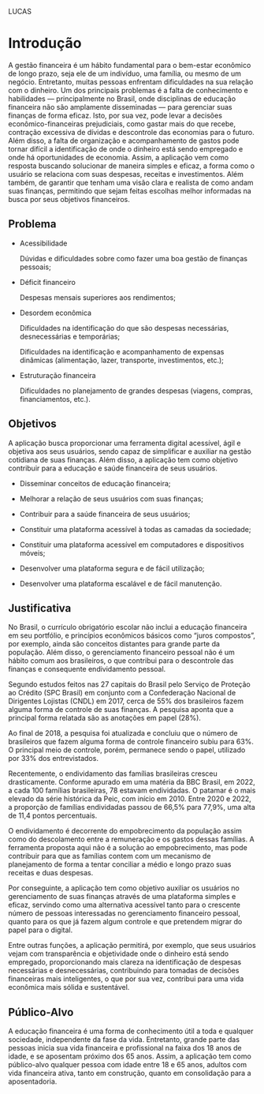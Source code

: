 LUCAS
# Introdução

A gestão financeira é um hábito fundamental para o bem-estar econômico de longo prazo, seja ele de um indivíduo, uma família, ou mesmo de um negócio. Entretanto, muitas pessoas enfrentam dificuldades na sua relação com o dinheiro. Um dos principais problemas é a falta de conhecimento e habilidades — principalmente no Brasil, onde disciplinas de educação financeira não são amplamente disseminadas — para gerenciar suas finanças de forma eficaz. Isto, por sua vez, pode levar a decisões econômico-financeiras prejudiciais, como gastar mais do que recebe, contração excessiva de dívidas e descontrole das economias para o futuro. Além disso, a falta de organização e acompanhamento de gastos pode tornar difícil a identificação de onde o dinheiro está sendo empregado e onde há oportunidades de economia.
Assim, a aplicação vem como resposta buscando solucionar de maneira simples e eficaz, a forma como o usuário se relaciona com suas despesas, receitas e investimentos. Além também, de garantir que tenham uma visão clara e realista de como andam suas finanças, permitindo que sejam feitas escolhas melhor informadas na busca por seus objetivos financeiros.


## Problema
- Acessibilidade

  Dúvidas e dificuldades sobre como fazer uma boa gestão de finanças pessoais;

- Déficit financeiro

  Despesas mensais superiores aos rendimentos;

- Desordem econômica

  Dificuldades na identificação do que são despesas necessárias, desnecessárias e temporárias;

  Dificuldades na identificação e acompanhamento de expensas dinâmicas (alimentação, lazer, transporte, investimentos, etc.);

- Estruturação financeira

  Dificuldades no planejamento de grandes despesas (viagens, compras, financiamentos, etc.).

## Objetivos

A aplicação busca proporcionar uma ferramenta digital acessível, ágil e objetiva aos seus usuários, sendo capaz de simplificar e auxiliar na gestão cotidiana de suas finanças. Além disso, a aplicação tem como objetivo contribuir para a educação e saúde financeira de seus usuários.

- Disseminar conceitos de educação financeira;

- Melhorar a relação de seus usuários com suas finanças;

- Contribuir para a saúde financeira de seus usuários;

- Constituir uma plataforma acessível à todas as camadas da sociedade;

- Constituir uma plataforma acessível em computadores e dispositivos móveis;

- Desenvolver uma plataforma segura e de fácil utilização;

- Desenvolver uma plataforma escalável e de fácil manutenção.

## Justificativa

No Brasil, o currículo obrigatório escolar não inclui a educação financeira em seu portfólio, e princípios econômicos básicos como “juros compostos”, por exemplo, ainda são conceitos distantes para grande parte da população. Além disso, o gerenciamento financeiro pessoal não é um hábito comum aos brasileiros, o que contribui para o descontrole das finanças e consequente endividamento pessoal.

Segundo estudos feitos nas 27 capitais do Brasil pelo Serviço de Proteção ao Crédito (SPC Brasil) em conjunto com a Confederação Nacional de Dirigentes Lojistas (CNDL) em 2017, cerca de 55% dos brasileiros fazem alguma forma de controle de suas finanças. A pesquisa aponta que a principal forma relatada são as anotações em papel (28%).

 Ao final de 2018, a pesquisa foi atualizada e concluiu que o número de brasileiros que fazem alguma forma de controle financeiro subiu para 63%. O principal meio de controle, porém, permanece sendo o papel, utilizado por 33% dos entrevistados.

Recentemente, o endividamento das famílias brasileiras cresceu drasticamente. Conforme apurado em uma matéria da BBC Brasil, em 2022, a cada 100 famílias brasileiras, 78 estavam endividadas. O patamar é o mais elevado da série histórica da Peic, com início em 2010. Entre 2020 e 2022, a proporção de famílias endividadas passou de 66,5% para 77,9%, uma alta de 11,4 pontos percentuais.

O endividamento é decorrente do empobrecimento da população assim como do descolamento entre a remuneração e os gastos dessas famílias. A ferramenta proposta aqui não é a solução ao empobrecimento, mas pode contribuir para que as famílias contem com um mecanismo de planejamento de forma a tentar conciliar a médio e longo prazo suas receitas e duas despesas.

Por conseguinte, a aplicação tem como objetivo auxiliar os usuários no gerenciamento de suas finanças através de uma plataforma simples e eficaz, servindo como uma alternativa acessível tanto para o crescente número de pessoas interessadas no gerenciamento financeiro pessoal, quanto para os que já fazem algum controle e que pretendem migrar do papel para o digital.

Entre outras funções, a aplicação permitirá, por exemplo, que seus usuários vejam com transparência e objetividade onde o dinheiro está sendo empregado, proporcionando mais clareza na identificação de despesas necessárias e desnecessárias, contribuindo para tomadas de decisões financeiras mais inteligentes, o que por sua vez, contribui para uma vida econômica mais sólida e sustentável.

## Público-Alvo

A educação financeira é uma forma de conhecimento útil a toda e qualquer sociedade, independente da fase da vida. Entretanto, grande parte das pessoas inicia sua vida financeira e profissional na faixa dos 18 anos de idade, e se aposentam próximo dos 65 anos. Assim, a aplicação tem como público-alvo qualquer pessoa com idade entre 18 e 65 anos, adultos com vida financeira ativa, tanto em construção, quanto em consolidação para a aposentadoria.
